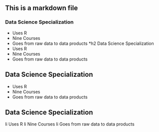 ## This is a markdown file
###  Data Science Specialization
* Uses R
* Nine Courses
* Goes from raw data to data products
*h2 Data Science Specialization
* Uses R
* Nine Courses
* Goes from raw data to data products
## Data Science Specialization
* Uses R
* Nine Courses
* Goes from raw data to data products
## Data Science Specialization
li Uses R
li Nine Courses
li Goes from raw data to data products
